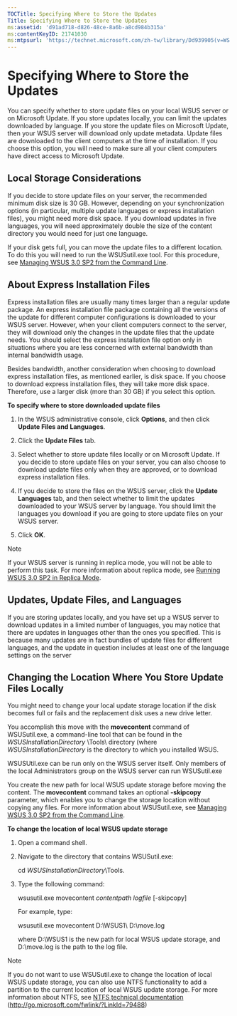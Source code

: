 ```yaml
---
TOCTitle: Specifying Where to Store the Updates
Title: Specifying Where to Store the Updates
ms:assetid: 'd91ad718-d826-48ce-8a6b-a8cd984b315a'
ms:contentKeyID: 21741030
ms:mtpsurl: 'https://technet.microsoft.com/zh-tw/library/Dd939905(v=WS.10)'
---
```


Specifying Where to Store the Updates
=====================================

You can specify whether to store update files on your local WSUS server or on Microsoft Update. If you store updates locally, you can limit the updates downloaded by language. If you store the update files on Microsoft Update, then your WSUS server will download only update metadata. Update files are downloaded to the client computers at the time of installation. If you choose this option, you will need to make sure all your client computers have direct access to Microsoft Update.

Local Storage Considerations
----------------------------

If you decide to store update files on your server, the recommended minimum disk size is 30 GB. However, depending on your synchronization options (in particular, multiple update languages or express installation files), you might need more disk space. If you download updates in five languages, you will need approximately double the size of the content directory you would need for just one language.

If your disk gets full, you can move the update files to a different location. To do this you will need to run the WSUSutil.exe tool. For this procedure, see [Managing WSUS 3.0 SP2 from the Command Line](https://technet.microsoft.com/4d4b90e9-bbb2-429a-92c9-1e5388240416).

About Express Installation Files
--------------------------------

Express installation files are usually many times larger than a regular update package. An express installation file package containing all the versions of the update for different computer configurations is downloaded to your WSUS server. However, when your client computers connect to the server, they will download only the changes in the update files that the update needs. You should select the express installation file option only in situations where you are less concerned with external bandwidth than internal bandwidth usage.

Besides bandwidth, another consideration when choosing to download express installation files, as mentioned earlier, is disk space. If you choose to download express installation files, they will take more disk space. Therefore, use a larger disk (more than 30 GB) if you select this option.

**To specify where to store downloaded update files**
1.  In the WSUS administrative console, click **Options**, and then click **Update Files and Languages**.

2.  Click the **Update Files** tab.

3.  Select whether to store update files locally or on Microsoft Update. If you decide to store update files on your server, you can also choose to download update files only when they are approved, or to download express installation files.

4.  If you decide to store the files on the WSUS server, click the **Update Languages** tab, and then select whether to limit the updates downloaded to your WSUS server by language. You should limit the languages you download if you are going to store update files on your WSUS server.

5.  Click **OK**.

 
> [!NOTE]  
> If your WSUS server is running in replica mode, you will not be able to perform this task. For more information about replica mode, see <a href="https://technet.microsoft.com/bbcd889e-3d5d-4e68-9357-fa85b4685fed">Running WSUS 3.0 SP2 in Replica Mode</a>.

Updates, Update Files, and Languages
------------------------------------

If you are storing updates locally, and you have set up a WSUS server to download updates in a limited number of languages, you may notice that there are updates in languages other than the ones you specified. This is because many updates are in fact bundles of update files for different languages, and the update in question includes at least one of the language settings on the server

Changing the Location Where You Store Update Files Locally
----------------------------------------------------------

You might need to change your local update storage location if the disk becomes full or fails and the replacement disk uses a new drive letter.

You accomplish this move with the **movecontent** command of WSUSutil.exe, a command-line tool that can be found in the *WSUSInstallationDirectory* \\Tools\\ directory (where *WSUSInstallationDirectory* is the directory to which you installed WSUS.

WSUSUtil.exe can be run only on the WSUS server itself. Only members of the local Administrators group on the WSUS server can run WSUSutil.exe

You create the new path for local WSUS update storage before moving the content. The **movecontent** command takes an optional **-skipcopy** parameter, which enables you to change the storage location without copying any files. For more information about WSUSutil.exe, see [Managing WSUS 3.0 SP2 from the Command Line](https://technet.microsoft.com/4d4b90e9-bbb2-429a-92c9-1e5388240416).

**To change the location of local WSUS update storage**
1.  Open a command shell.

2.  Navigate to the directory that contains WSUSutil.exe:

    cd *WSUSInstallationDirectory*\\Tools.

3.  Type the following command:

    wsusutil.exe movecontent *contentpath logfile* \[-skipcopy\]

    For example, type:

    wsusutil.exe movecontent D:\\WSUS1\\ D:\\move.log

    where D:\\WSUS1 is the new path for local WSUS update storage, and D:\\move.log is the path to the log file.

 
> [!NOTE]  
> If you do not want to use WSUSutil.exe to change the location of local WSUS update storage, you can also use NTFS functionality to add a partition to the current location of local WSUS update storage. For more information about NTFS, see <a href="http://go.microsoft.com/fwlink/?linkid=79488">NTFS technical documentation</a> (http://go.microsoft.com/fwlink/?LinkId=79488)